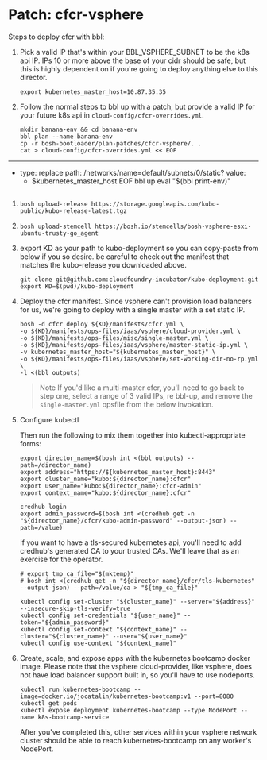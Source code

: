 # Patch: cfcr-vsphere

Steps to deploy cfcr with bbl:

1. Pick a valid IP that's within your BBL_VSPHERE_SUBNET to be the k8s api IP.
   IPs 10 or more above the base of your cidr should be safe, but this is highly dependent on if you're going to deploy anything else to this director.
   ```
   export kubernetes_master_host=10.87.35.35
   ```
1. Follow the normal steps to bbl up with a patch, but provide a valid IP for your future k8s api in `cloud-config/cfcr-overrides.yml`.
    ```
    mkdir banana-env && cd banana-env
    bbl plan --name banana-env
    cp -r bosh-bootloader/plan-patches/cfcr-vsphere/. .
    cat > cloud-config/cfcr-overrides.yml << EOF
---
- type: replace
  path: /networks/name=default/subnets/0/static?
  value:
  - $kubernetes_master_host
EOF
    bbl up
    eval "$(bbl print-env)"
    ```

1. `bosh upload-release https://storage.googleapis.com/kubo-public/kubo-release-latest.tgz`

1. `bosh upload-stemcell https://bosh.io/stemcells/bosh-vsphere-esxi-ubuntu-trusty-go_agent`

1. export KD as your path to kubo-deployment so you can copy-paste from below if you so desire.
   be careful to check out the manifest that matches the kubo-release you downloaded above.
   ```
   git clone git@github.com:cloudfoundry-incubator/kubo-deployment.git
   export KD=$(pwd)/kubo-deployment
   ```

1. Deploy the cfcr manifest. Since vsphere can't provision load balancers for us, we're going to deploy with a single master with a set static IP.
   ```
   bosh -d cfcr deploy ${KD}/manifests/cfcr.yml \
   -o ${KD}/manifests/ops-files/iaas/vsphere/cloud-provider.yml \
   -o ${KD}/manifests/ops-files/misc/single-master.yml \
   -o ${KD}/manifests/ops-files/iaas/vsphere/master-static-ip.yml \
   -v kubernetes_master_host="${kubernetes_master_host}" \
   -o ${KD}/manifests/ops-files/iaas/vsphere/set-working-dir-no-rp.yml \
   -l <(bbl outputs)
   ```
   > Note If you'd like a multi-master cfcr, you'll need to go back to step one, select a range of 3 valid IPs, re bbl-up, and remove the `single-master.yml` opsfile from the below invokation.

1. Configure kubectl

   Then run the following to mix them together into kubectl-appropriate forms:
   ```
   export director_name=$(bosh int <(bbl outputs) --path=/director_name)
   export address="https://${kubernetes_master_host}:8443"
   export cluster_name="kubo:${director_name}:cfcr"
   export user_name="kubo:${director_name}:cfcr-admin"
   export context_name="kubo:${director_name}:cfcr"

   credhub login
   export admin_password=$(bosh int <(credhub get -n "${director_name}/cfcr/kubo-admin-password" --output-json) --path=/value)
   ```

   If you want to have a tls-secured kubernetes api, you'll need to add credhub's generated CA to your trusted CAs. We'll leave that as an exercise for the operator.
   ```
   # export tmp_ca_file="$(mktemp)"
   # bosh int <(credhub get -n "${director_name}/cfcr/tls-kubernetes" --output-json) --path=/value/ca > "${tmp_ca_file}"
   ```

   ```
   kubectl config set-cluster "${cluster_name}" --server="${address}" --insecure-skip-tls-verify=true
   kubectl config set-credentials "${user_name}" --token="${admin_password}"
   kubectl config set-context "${context_name}" --cluster="${cluster_name}" --user="${user_name}"
   kubectl config use-context "${context_name}"
   ```

1. Create, scale, and expose apps with the kubernetes bootcamp docker image.
Please note that the vsphere cloud-provider, like vsphere, does not have load balancer support built in, so you'll have to use nodeports.
   ```
   kubectl run kubernetes-bootcamp --image=docker.io/jocatalin/kubernetes-bootcamp:v1 --port=8080
   kubectl get pods
   kubectl expose deployment kubernetes-bootcamp --type NodePort --name k8s-bootcamp-service
   ```
   After you've completed this, other services within your vsphere network cluster should be able to reach kubernetes-bootcamp on any worker's NodePort.

